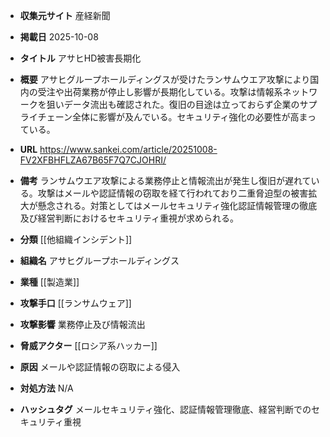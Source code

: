 - **収集元サイト**
産経新聞

- **掲載日**
2025-10-08

- **タイトル**
アサヒHD被害長期化

- **概要**
アサヒグループホールディングスが受けたランサムウエア攻撃により国内の受注や出荷業務が停止し影響が長期化している。攻撃は情報系ネットワークを狙いデータ流出も確認された。復旧の目途は立っておらず企業のサプライチェーン全体に影響が及んでいる。セキュリティ強化の必要性が高まっている。

- **URL**
https://www.sankei.com/article/20251008-FV2XFBHFLZA67B65F7Q7CJOHRI/

- **備考**
ランサムウエア攻撃による業務停止と情報流出が発生し復旧が遅れている。攻撃はメールや認証情報の窃取を経て行われており二重脅迫型の被害拡大が懸念される。対策としてはメールセキュリティ強化認証情報管理の徹底及び経営判断におけるセキュリティ重視が求められる。

- **分類**
[[他組織インシデント]]

- **組織名**
アサヒグループホールディングス

- **業種**
[[製造業]]

- **攻撃手口**
[[ランサムウェア]]

- **攻撃影響**
業務停止及び情報流出

- **脅威アクター**
[[ロシア系ハッカー]]

- **原因**
メールや認証情報の窃取による侵入

- **対処方法**
N/A

- **ハッシュタグ**
メールセキュリティ強化、認証情報管理徹底、経営判断でのセキュリティ重視
